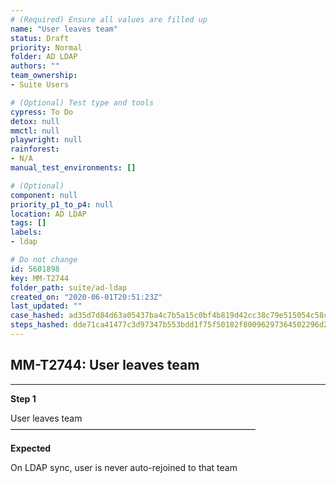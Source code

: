 ```yaml
---
# (Required) Ensure all values are filled up
name: "User leaves team"
status: Draft
priority: Normal
folder: AD LDAP
authors: ""
team_ownership: 
- Suite Users

# (Optional) Test type and tools
cypress: To Do
detox: null
mmctl: null
playwright: null
rainforest: 
- N/A
manual_test_environments: []

# (Optional)
component: null
priority_p1_to_p4: null
location: AD LDAP
tags: []
labels: 
- ldap

# Do not change
id: 5601898
key: MM-T2744
folder_path: suite/ad-ldap
created_on: "2020-06-01T20:51:23Z"
last_updated: ""
case_hashed: ad35d7d84d63a05437ba4c7b5a15c0bf4b819d42cc38c79e515054c58c4ece5d52c83dce3745eca96775b2324ef079dd
steps_hashed: dde71ca41477c3d97347b553bdd1f75f50182f80096297364502296d2b0bab6d9fa0299c62efd610a0858d2f2d498dee
---
```


## MM-T2744: User leaves team

---

**Step 1**

User leaves team\
————————————————————————————

**Expected**

On LDAP sync, user is never auto-rejoined to that team
